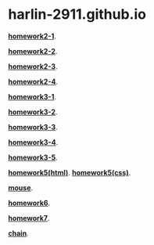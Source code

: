 # harlin-2911.github.io

[**homework2-1**](https://harlin-2911.github.io/homework2-1.html).


[**homework2-2**](https://harlin-2911.github.io/homework2-2.html). 


[**homework2-3**](https://harlin-2911.github.io/homework2-3.html). 


[**homework2-4**](https://harlin-2911.github.io/homework2-4.html). 


[**homework3-1**](https://harlin-2911.github.io/homework3-1.png). 


[**homework3-2**](https://harlin-2911.github.io/homework3-2.PNG). 


[**homework3-3**](https://harlin-2911.github.io/homework3-3(1).png). 


[**homework3-4**](https://harlin-2911.github.io/homework3-4(1).png). 


[**homework3-5**](https://harlin-2911.github.io/homework3-5.png). 


[**homework5(html)**](https://harlin-2911.github.io/homework5.html). 
[**homework5(css)**](https://harlin-2911.github.io/homework5.css). 


[**mouse**](https://harlin-2911.github.io/mouse.html). 


[**homework6**](https://harlin-2911.github.io/homework6.html).

[**homework7**](https://harlin-2911.github.io/homework7.html).


[**chain**](https://harlin-2911.github.io/chain.html).
